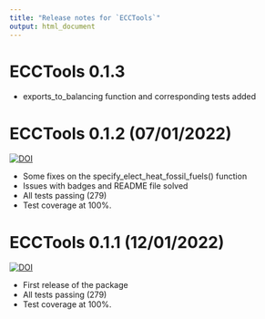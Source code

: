 ```yaml
---
title: "Release notes for `ECCTools`"
output: html_document
---
```



# ECCTools 0.1.3

* exports_to_balancing function and corresponding tests added


# ECCTools 0.1.2 (07/01/2022)
[![DOI](https://zenodo.org/badge/DOI/10.5281/zenodo.5998974.svg)](https://doi.org/10.5281/zenodo.5998974)

* Some fixes on the specify_elect_heat_fossil_fuels() function
* Issues with badges and README file solved
* All tests passing (279)
* Test coverage at 100%.


# ECCTools 0.1.1 (12/01/2022)
[![DOI](https://zenodo.org/badge/DOI/10.5281/zenodo.5841963.svg)](https://doi.org/10.5281/zenodo.5841963)

* First release of the package
* All tests passing (279)
* Test coverage at 100%.
